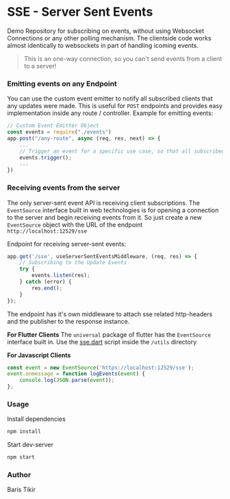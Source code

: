 # SSE - Server Sent Events

Demo Repository for subscribing on events, without using Websocket Connections or any other polling mechanism. The clientside code works almost identically to websockets in part of handling icoming events.

> This is an one-way connection, so you can't send events from a client to a server!

### Emitting events on any Endpoint

You can use the custom event emitter to notify all subscribed clients that any updates were made. This is useful for `POST` endpoints and provides easy implementation inside any route / controller.
Example for emitting events:

```js
// Custom Event Emitter Object
const events = require("./events")
app.post("/any-route", async (req, res, next) => {
    ...
    // Trigger an event for a specific use case, so that all subscribed clients can get notified
    events.trigger();
    ...
})
```

### Receiving events from the server

The only server-sent event API is receiving client subscriptions. The `EventSource` interface built in web technologies is for opening a connection to the server and begin receiving events from it. So just create a new `EventSource` object with the URL of the endpoint `http://localhost:12529/sse`

Endpoint for receiving server-sent events:

```js
app.get('/sse', useServerSentEventsMiddleware, (req, res) => {
	// Subscribing to the Update Events
	try {
		events.listen(res);
	} catch (error) {
		res.end();
	}
});
```

The endpoint has it's own middleware to attach sse related http-headers and the publisher to the response instance.

**For Flutter Clients**
The `universal` package of flutter has the `EventSource` interface built in. Use the [sse.dart](https://github.com/baristikir/sse-flutter/blob/main/lib/utils/sse.dart) script inside the `/utils` directory

**For Javascript Clients**

```js
const event = new EventSource('https://localhost:12529/sse');
event.onmessage = function logEvents(event) {
	console.log(JSON.parse(event));
};
```

### Usage

Install dependencies

```bash
npm install
```

Start dev-server

```bash
npm start
```

### Author

Baris Tikir
